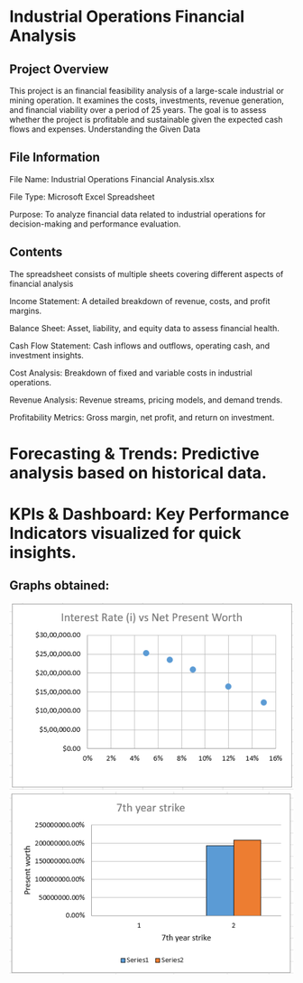 # Industrial Operations Financial Analysis

## Project Overview
This project is an financial feasibility analysis of a large-scale industrial or mining operation. It examines the costs, investments, revenue generation, and financial viability over a period of 25 years. The goal is to assess whether the project is profitable and sustainable given the expected cash flows and expenses.
Understanding the Given Data

## File Information
File Name: Industrial Operations Financial Analysis.xlsx

File Type: Microsoft Excel Spreadsheet

Purpose: To analyze financial data related to industrial operations for decision-making and performance evaluation.

## Contents
The spreadsheet consists of multiple sheets covering different aspects of financial analysis

Income Statement: A detailed breakdown of revenue, costs, and profit margins.

Balance Sheet: Asset, liability, and equity data to assess financial health.

Cash Flow Statement: Cash inflows and outflows, operating cash, and investment insights.

Cost Analysis: Breakdown of fixed and variable costs in industrial operations.

Revenue Analysis: Revenue streams, pricing models, and demand trends.

Profitability Metrics: Gross margin, net profit, and return on investment.

# Forecasting & Trends: Predictive analysis based on historical data.
# KPIs & Dashboard: Key Performance Indicators visualized for quick insights.

## Graphs obtained:
![Interest Rate vs Net Present Worth Plot](IMAGES/IRvsNPW.png)
![Present worth at 7th year with and without strike](IMAGES/PresentWorth.png)
